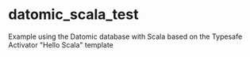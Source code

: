 datomic_scala_test
==================

Example using the Datomic database with Scala based on the Typesafe Activator "Hello Scala" template
